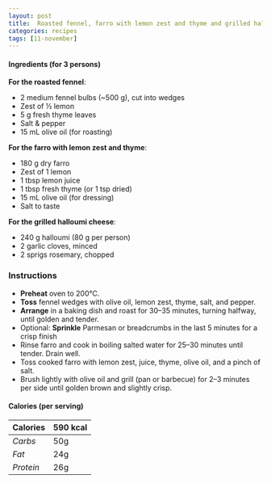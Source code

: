 ```yaml
---
layout: post
title:  Roasted fennel, farro with lemon zest and thyme and grilled halloumi cheese
categories: recipes
tags: [11-november]
---
```


#### Ingredients (for 3 persons)

**For the roasted fennel**:
- 2 medium fennel bulbs (~500 g), cut into wedges
- Zest of ½ lemon
- 5 g fresh thyme leaves
- Salt & pepper
- 15 mL olive oil (for roasting)

**For the farro with lemon zest and thyme**:
- 180 g dry farro
- Zest of 1 lemon
- 1 tbsp lemon juice
- 1 tbsp fresh thyme (or 1 tsp dried)
- 15 mL olive oil (for dressing)
- Salt to taste

**For the grilled halloumi cheese**:
- 240 g halloumi (80 g per person)
- 2 garlic cloves, minced
- 2 sprigs rosemary, chopped

### Instructions

- **Preheat** oven to 200°C.
- **Toss** fennel wedges with olive oil, lemon zest, thyme, salt, and pepper.
- **Arrange** in a baking dish and roast for 30–35 minutes, turning halfway, until golden and tender.
- Optional: **Sprinkle** Parmesan or breadcrumbs in the last 5 minutes for a crisp finish
- Rinse farro and cook in boiling salted water for 25–30 minutes until tender. Drain well.
- Toss cooked farro with lemon zest, juice, thyme, olive oil, and a pinch of salt.
- Brush lightly with olive oil and grill (pan or barbecue) for 2–3 minutes per side until golden brown and slightly crisp.


#### Calories (per serving)

| **Calories** | 590 kcal |
| ----------- | ----------- |
| *Carbs* | 50g |
| *Fat* | 24g |
| *Protein* | 26g |